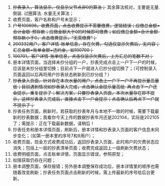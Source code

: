 1. ~~抄表录入，算法显示，仅显示父节点非0的算法；~~ 其余算法核对，主要是无量. 倒装. 过圈算法. 水量无关算法；
2. 收费页面，客户名称和户号未显示；
3. ~~户号100698，收费页面，点击收费提示不需要缴费，逻辑错误；应缴总金额=合计金额-预存款；应缴金额大于0的时候即可缴费；如应缴总金额=合计金额-预存款小于0，点击缴费提示，“无需缴费”；~~
4. ~~200332用户，客户详情-账单信息，存在欠费，勾选仅显示欠费后，无内容；汇总金额=账单金额+违约金，如100700；~~
5. ~~100701，客户详情-账单信息，点击仅显示欠费后，上方汇总的笔数不对；~~
6. 册本详情页面，当选择未抄分组的一户，抄表完成点击上一户下一户的时候，应该是未抄分组里切换；目前点下一户就进入已抄分组切换了；（可控制录入页面返回以后再将用户抄表状态刷新到已抄分组？）
7. ~~抄表录入页面，针对存在本次水量的用户，点击上一户下一户不再提示量高量低；目前遇到情况如抄表录入完成，点击确认会提示量高低. 再点击下一户还会提示，重复提示了；解决方案，只要抄表录入页面，本次水量存在即不提示，这样抄表录入完成后，直接点击下一户会提示；点击确认后再点下一户就不提示了；~~
8. 抄表任务页面，刷新时，若获取的抄表年月与本地不一致的时候，需要下载最新的抄表数据；我看你今天上传的数据抄表年月还是202104，实际是202105了；需提示：正在下载最新数据，请稍后！
9. 抄表任务和册本详情页面，刷新后，册本详情和抄表录入页面的客户信息未同步变化；（如第一册本里的序号7和8用户）；
10. 收费页面，现金方式收费成功后，返回抄表录入页面，此时用户的欠费状态应消失；包括上一层的抄表清单页面；收费完成返回上一级刷新欠费状态；
11. 收费明细页面，点击账单详情，页面显示错误，参照原型；
12. 权限获取仍存在问题；
13. 册本调整页面，保存报错；另外册本调整保存成功后，册本详情里的顺序也需随着改变刷新；抄表任务页面点击刷新的时候，需上传最新的序号给后台更新。
